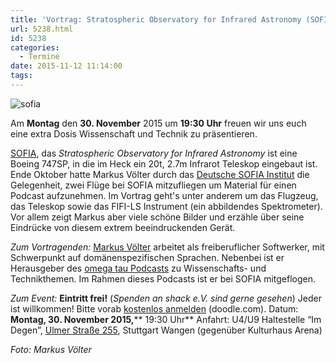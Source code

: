 ```yaml
---
title: 'Vortrag: Stratospheric Observatory for Infrared Astronomy (SOFIA)'
url: 5238.html
id: 5238
categories:
  - Termine
date: 2015-11-12 11:14:00
tags:
---
```


![sofia](https://blog.shackspace.de/wp-content/uploads/2015/11/sofia.jpg)

Am **Montag** den **30\. November** 2015 um **19:30 Uhr** freuen wir uns euch eine extra Dosis Wissenschaft und Technik zu präsentieren.

[SOFIA](http://www.nasa.gov/mission_pages/SOFIA/index.html), das _Stratospheric Observatory for Infrared Astronomy_ ist eine Boeing 747SP, in die im Heck ein 20t, 2.7m Infrarot Teleskop eingebaut ist. Ende Oktober hatte Markus Völter durch das [Deutsche SOFIA Institut](https://www.dsi.uni-stuttgart.de/) die Gelegenheit, zwei Flüge bei SOFIA mitzufliegen um Material für einen Podcast aufzunehmen. Im Vortrag geht's unter anderem um das Flugzeug, das Teleskop sowie das FIFI-LS Instrument (ein abbildendes Spektrometer). Vor allem zeigt Markus aber viele schöne Bilder und erzähle über seine Eindrücke von diesem extrem beeindruckenden Gerät.

_Zum Vortragenden:_
[Markus Völter](http://voelter.de) arbeitet als freiberuflicher Softwerker, mit Schwerpunkt auf domänenspezifischen Sprachen. Nebenbei ist er Herausgeber des [omega ](http://omegataupodcast.net)[tau Podcasts](http://omegataupodcast.net) zu Wissenschafts- und Technikthemen. Im Rahmen dieses Podcasts ist er bei SOFIA mitgeflogen.

_Zum Event:_
**Eintritt frei!** (_Spenden an shack e.V. sind gerne gesehen_) Jeder ist willkommen!
Bitte vorab [kostenlos anmelden](http://doodle.com/poll/67hevepv6m6bnidn) (doodle.com).
Datum: **Montag, 30\. November 2015,**** 19:30 Uhr**
Anfahrt: U4/U9 Haltestelle “Im Degen”, [Ulmer Straße 255](https://blog.shackspace.de/?page_id=713), Stuttgart Wangen (gegenüber Kulturhaus Arena)

_Foto: Markus Völter_